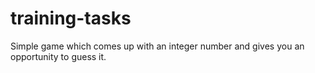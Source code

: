 # training-tasks
Simple game which comes up with an integer number and gives you an opportunity to guess it.
